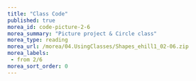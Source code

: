 ```yaml
---
title: "Class Code"
published: true
morea_id: code-picture-2-6
morea_summary: "Picture project & Circle class"
morea_type: reading
morea_url: /morea/04.UsingClasses/Shapes_ehill1_02-06.zip
morea_labels:
 - from 2/6
morea_sort_order: 0
---
```

<!--# Picture project & Circle class

* [My Shapes project 2/4]({{site.baseurl}}/morea/03.DefiningClasses/Shapes_ehill1_02-04.zip)
* [empty Picture.java]({{site.baseurl}}/morea/03.DefiningClasses/Picture.java)

<a href="picture.png"><img src="picture.png" width="400"/></a>-->